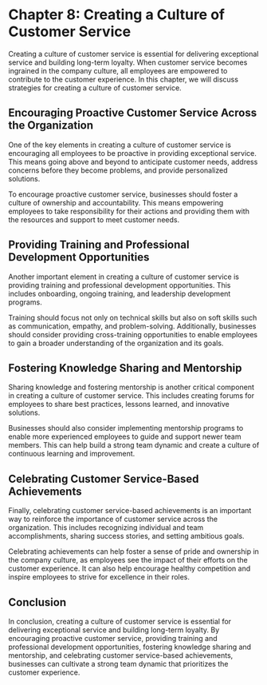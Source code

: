 Chapter 8: Creating a Culture of Customer Service
=================================================

Creating a culture of customer service is essential for delivering exceptional service and building long-term loyalty. When customer service becomes ingrained in the company culture, all employees are empowered to contribute to the customer experience. In this chapter, we will discuss strategies for creating a culture of customer service.

Encouraging Proactive Customer Service Across the Organization
--------------------------------------------------------------

One of the key elements in creating a culture of customer service is encouraging all employees to be proactive in providing exceptional service. This means going above and beyond to anticipate customer needs, address concerns before they become problems, and provide personalized solutions.

To encourage proactive customer service, businesses should foster a culture of ownership and accountability. This means empowering employees to take responsibility for their actions and providing them with the resources and support to meet customer needs.

Providing Training and Professional Development Opportunities
-------------------------------------------------------------

Another important element in creating a culture of customer service is providing training and professional development opportunities. This includes onboarding, ongoing training, and leadership development programs.

Training should focus not only on technical skills but also on soft skills such as communication, empathy, and problem-solving. Additionally, businesses should consider providing cross-training opportunities to enable employees to gain a broader understanding of the organization and its goals.

Fostering Knowledge Sharing and Mentorship
------------------------------------------

Sharing knowledge and fostering mentorship is another critical component in creating a culture of customer service. This includes creating forums for employees to share best practices, lessons learned, and innovative solutions.

Businesses should also consider implementing mentorship programs to enable more experienced employees to guide and support newer team members. This can help build a strong team dynamic and create a culture of continuous learning and improvement.

Celebrating Customer Service-Based Achievements
-----------------------------------------------

Finally, celebrating customer service-based achievements is an important way to reinforce the importance of customer service across the organization. This includes recognizing individual and team accomplishments, sharing success stories, and setting ambitious goals.

Celebrating achievements can help foster a sense of pride and ownership in the company culture, as employees see the impact of their efforts on the customer experience. It can also help encourage healthy competition and inspire employees to strive for excellence in their roles.

Conclusion
----------

In conclusion, creating a culture of customer service is essential for delivering exceptional service and building long-term loyalty. By encouraging proactive customer service, providing training and professional development opportunities, fostering knowledge sharing and mentorship, and celebrating customer service-based achievements, businesses can cultivate a strong team dynamic that prioritizes the customer experience.
